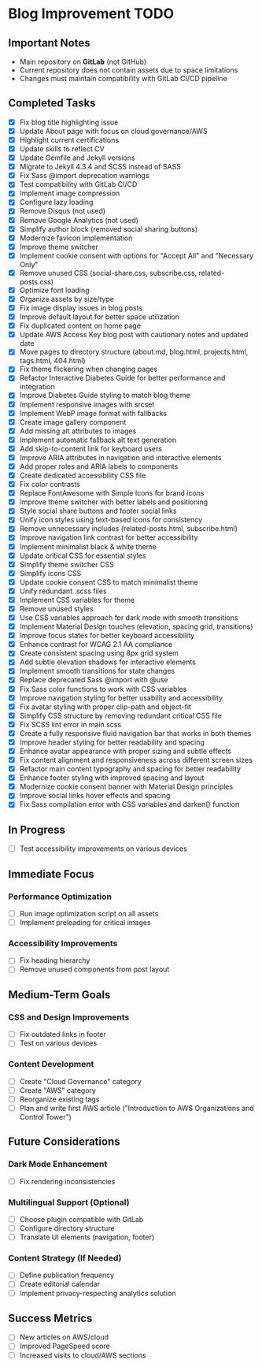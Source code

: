 # Blog Improvement TODO

## Important Notes
- Main repository on **GitLab** (not GitHub)
- Current repository does not contain assets due to space limitations
- Changes must maintain compatibility with GitLab CI/CD pipeline

## Completed Tasks
- [x] Fix blog title highlighting issue
- [x] Update About page with focus on cloud governance/AWS
- [x] Highlight current certifications
- [x] Update skills to reflect CV
- [x] Update Gemfile and Jekyll versions
- [x] Migrate to Jekyll 4.3.4 and SCSS instead of SASS
- [x] Fix Sass @import deprecation warnings
- [x] Test compatibility with GitLab CI/CD
- [x] Implement image compression
- [x] Configure lazy loading
- [x] Remove Disqus (not used)
- [x] Remove Google Analytics (not used)
- [x] Simplify author block (removed social sharing buttons)
- [x] Modernize favicon implementation
- [x] Improve theme switcher
- [x] Implement cookie consent with options for "Accept All" and "Necessary Only"
- [x] Remove unused CSS (social-share.css, subscribe.css, related-posts.css)
- [x] Optimize font loading
- [x] Organize assets by size/type
- [x] Fix image display issues in blog posts
- [x] Improve default layout for better space utilization
- [x] Fix duplicated content on home page
- [x] Update AWS Access Key blog post with cautionary notes and updated date
- [x] Move pages to directory structure (about.md, blog.html, projects.html, tags.html, 404.html)
- [x] Fix theme flickering when changing pages
- [x] Refactor Interactive Diabetes Guide for better performance and integration
- [x] Improve Diabetes Guide styling to match blog theme
- [x] Implement responsive images with srcset
- [x] Implement WebP image format with fallbacks
- [x] Create image gallery component
- [x] Add missing alt attributes to images
- [x] Implement automatic fallback alt text generation
- [x] Add skip-to-content link for keyboard users
- [x] Improve ARIA attributes in navigation and interactive elements
- [x] Add proper roles and ARIA labels to components
- [x] Create dedicated accessibility CSS file
- [x] Fix color contrasts
- [x] Replace FontAwesome with Simple Icons for brand icons
- [x] Improve theme switcher with better labels and positioning
- [x] Style social share buttons and footer social links
- [x] Unify icon styles using text-based icons for consistency
- [x] Remove unnecessary includes (related-posts.html, subscribe.html)
- [x] Improve navigation link contrast for better accessibility
- [x] Implement minimalist black & white theme
- [x] Update critical CSS for essential styles
- [x] Simplify theme switcher CSS
- [x] Simplify icons CSS
- [x] Update cookie consent CSS to match minimalist theme
- [x] Unify redundant .scss files
- [x] Implement CSS variables for theme
- [x] Remove unused styles
- [x] Use CSS variables approach for dark mode with smooth transitions
- [x] Implement Material Design touches (elevation, spacing grid, transitions)
- [x] Improve focus states for better keyboard accessibility
- [x] Enhance contrast for WCAG 2.1 AA compliance
- [x] Create consistent spacing using 8px grid system
- [x] Add subtle elevation shadows for interactive elements
- [x] Implement smooth transitions for state changes
- [x] Replace deprecated Sass @import with @use
- [x] Fix Sass color functions to work with CSS variables
- [x] Improve navigation styling for better usability and accessibility
- [x] Fix avatar styling with proper clip-path and object-fit
- [x] Simplify CSS structure by removing redundant critical CSS file
- [x] Fix SCSS lint error in main.scss
- [x] Create a fully responsive fluid navigation bar that works in both themes
- [x] Improve header styling for better readability and spacing
- [x] Enhance avatar appearance with proper sizing and subtle effects
- [x] Fix content alignment and responsiveness across different screen sizes
- [x] Refactor main content typography and spacing for better readability
- [x] Enhance footer styling with improved spacing and layout
- [x] Modernize cookie consent banner with Material Design principles
- [x] Improve social links hover effects and spacing
- [x] Fix Sass compilation error with CSS variables and darken() function

## In Progress
- [ ] Test accessibility improvements on various devices

## Immediate Focus

### Performance Optimization
- [ ] Run image optimization script on all assets
- [ ] Implement preloading for critical images

### Accessibility Improvements
- [ ] Fix heading hierarchy
- [ ] Remove unused components from post layout

## Medium-Term Goals

### CSS and Design Improvements
- [ ] Fix outdated links in footer
- [ ] Test on various devices

### Content Development
- [ ] Create "Cloud Governance" category
- [ ] Create "AWS" category
- [ ] Reorganize existing tags
- [ ] Plan and write first AWS article ("Introduction to AWS Organizations and Control Tower")

## Future Considerations

### Dark Mode Enhancement
- [ ] Fix rendering inconsistencies

### Multilingual Support (Optional)
- [ ] Choose plugin compatible with GitLab
- [ ] Configure directory structure
- [ ] Translate UI elements (navigation, footer)

### Content Strategy (If Needed)
- [ ] Define publication frequency
- [ ] Create editorial calendar
- [ ] Implement privacy-respecting analytics solution

## Success Metrics
- [ ] New articles on AWS/cloud
- [ ] Improved PageSpeed score
- [ ] Increased visits to cloud/AWS sections
